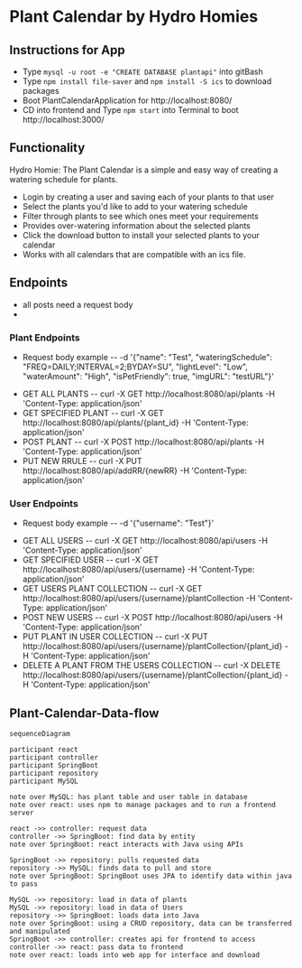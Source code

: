 # Plant Calendar by Hydro Homies

## Instructions for App

* Type `mysql -u root -e "CREATE DATABASE plantapi"` into gitBash
* Type `npm install file-saver` and `npm install -S ics` to download packages
* Boot PlantCalendarApplication for http://localhost:8080/
* CD into frontend and Type `npm start` into Terminal to boot http://localhost:3000/

## Functionality 
Hydro Homie: The Plant Calendar is a simple and easy way of creating a watering schedule for plants.
* Login by creating a user and saving each of your plants to that user
* Select the plants you'd like to add to your watering schedule
* Filter through plants to see which ones meet your requirements
* Provides over-watering information about the selected plants
* Click the download button to install your selected plants to your calendar
* Works with all calendars that are compatible with an ics file.

## Endpoints
- all posts need a request body
- 
### Plant Endpoints
- Request body example --  -d '{"name": "Test", "wateringSchedule": "FREQ=DAILY;INTERVAL=2;BYDAY=SU", 
                        "lightLevel": "Low", "waterAmount": "High", "isPetFriendly": true, "imgURL": "testURL"}'

* GET ALL PLANTS -- curl -X GET http://localhost:8080/api/plants -H 'Content-Type: application/json'
* GET SPECIFIED PLANT -- curl -X GET http://localhost:8080/api/plants/{plant_id} -H 'Content-Type: application/json'
* POST PLANT -- curl -X POST http://localhost:8080/api/plants -H 'Content-Type: application/json'
* PUT NEW RRULE -- curl -X PUT http://localhost:8080/api/addRR/{newRR} -H 'Content-Type: application/json' 

### User Endpoints
- Request body example -- -d '{"username": "Test"}'

* GET ALL USERS -- curl -X GET http://localhost:8080/api/users -H 'Content-Type: application/json'
* GET SPECIFIED USER -- curl -X GET http://localhost:8080/api/users/{username} -H 'Content-Type: application/json'
* GET USERS PLANT COLLECTION -- curl -X GET http://localhost:8080/api/users/{username}/plantCollection -H 'Content-Type: application/json'
* POST NEW USERS -- curl -X POST http://localhost:8080/api/users -H 'Content-Type: application/json'
* PUT PLANT IN USER COLLECTION -- curl -X PUT http://localhost:8080/api/users/{username}/plantCollection/{plant_id} -H 'Content-Type: application/json'
* DELETE A PLANT FROM THE USERS COLLECTION -- curl -X DELETE http://localhost:8080/api/users/{username}/plantCollection/{plant_id} -H 'Content-Type: application/json'

## Plant-Calendar-Data-flow
```mermaid
sequenceDiagram

participant react
participant controller
participant SpringBoot
participant repository
participant MySQL

note over MySQL: has plant table and user table in database
note over react: uses npm to manage packages and to run a frontend server

react ->> controller: request data
controller ->> SpringBoot: find data by entity
note over SpringBoot: react interacts with Java using APIs

SpringBoot ->> repository: pulls requested data
repository ->> MySQL: finds data to pull and store
note over SpringBoot: SpringBoot uses JPA to identify data within java to pass

MySQL ->> repository: load in data of plants
MySQL ->> repository: load in data of Users
repository ->> SpringBoot: loads data into Java
note over SpringBoot: using a CRUD repository, data can be transferred and manipulated
SpringBoot ->> controller: creates api for frontend to access
controller ->> react: pass data to frontend
note over react: loads into web app for interface and download
```
